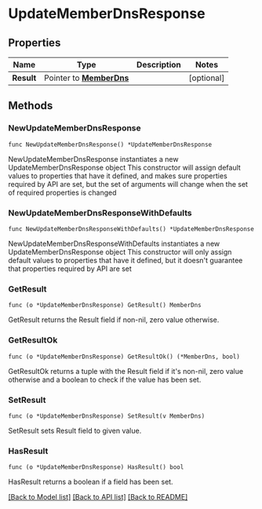 # UpdateMemberDnsResponse

## Properties

Name | Type | Description | Notes
------------ | ------------- | ------------- | -------------
**Result** | Pointer to [**MemberDns**](MemberDns.md) |  | [optional] 

## Methods

### NewUpdateMemberDnsResponse

`func NewUpdateMemberDnsResponse() *UpdateMemberDnsResponse`

NewUpdateMemberDnsResponse instantiates a new UpdateMemberDnsResponse object
This constructor will assign default values to properties that have it defined,
and makes sure properties required by API are set, but the set of arguments
will change when the set of required properties is changed

### NewUpdateMemberDnsResponseWithDefaults

`func NewUpdateMemberDnsResponseWithDefaults() *UpdateMemberDnsResponse`

NewUpdateMemberDnsResponseWithDefaults instantiates a new UpdateMemberDnsResponse object
This constructor will only assign default values to properties that have it defined,
but it doesn't guarantee that properties required by API are set

### GetResult

`func (o *UpdateMemberDnsResponse) GetResult() MemberDns`

GetResult returns the Result field if non-nil, zero value otherwise.

### GetResultOk

`func (o *UpdateMemberDnsResponse) GetResultOk() (*MemberDns, bool)`

GetResultOk returns a tuple with the Result field if it's non-nil, zero value otherwise
and a boolean to check if the value has been set.

### SetResult

`func (o *UpdateMemberDnsResponse) SetResult(v MemberDns)`

SetResult sets Result field to given value.

### HasResult

`func (o *UpdateMemberDnsResponse) HasResult() bool`

HasResult returns a boolean if a field has been set.


[[Back to Model list]](../README.md#documentation-for-models) [[Back to API list]](../README.md#documentation-for-api-endpoints) [[Back to README]](../README.md)


